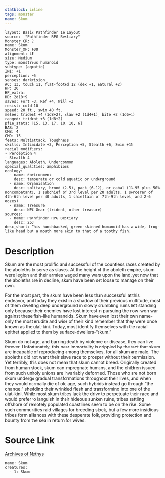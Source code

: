```yaml
---
statblock: inline
tags: monster
name: Skum
---
```

```statblock
layout: Basic Pathfinder 1e Layout
source:  "Pathfinder RPG Bestiary"
Monster_CR: 2
name: Skum
Monster_XP: 600
alignment: LE
size: Medium
type: monstrous humanoid
subtype: (aquatic)
INI: +1
perception: +5
senses: darkvision
AC: 13, touch 11, flat-footed 12 (dex +1, natural +2)
HP: 20
HP_extra: 
HD: 2d10+9
saves: Fort +3, Ref +4, Will +3
resist: cold 10
speed: 20 ft., swim 40 ft.
melee: trident +4 (1d8+2), claw +2 (1d4+1), bite +2 (1d6+1)
ranged: trident +3 (1d8+2)
pf1e_stats: [15, 13, 17, 10, 10, 6]
BAB: 2
CMB: 4
CMD: 15
feats: Multiattack, Toughness
skills: Intimidate +3, Perception +5, Stealth +6, Swim +15
racial_modifiers:
- Perception 4
- Stealth 4
languages: Aboleth, Undercommon
special_qualities: amphibious
ecology:
  - name: Environment
    desc: temperate or cold aquatic or underground
  - name: Organisation
    desc: solitary, brood (2-5), pack (6-12), or cabal (13-95 plus 50% noncombatants, 1 subchief of 3rd level per 20 adults, 1 sorcerer of 4th-6th level per 40 adults, 1 chieftain of 7th-9th level, and 2-6 oozes)
  - name: Treasure
    desc: NPC Gear (trident, other treasure)
sources:
  - name: Pathfinder RPG Bestiary
    desc: 253
desc_short: This hunchbacked, green-skinned humanoid has a wide, frog-like head but a mouth more akin to that of a toothy fish.
```
# Description
Skum are the most prolific and successful of the countless races created by the aboleths to serve as slaves. At the height of the aboleth empire, skum were legion and their armies waged many wars upon the land, yet now that the aboleths are in decline, skum have been set loose to manage on their own.

For the most part, the skum have been less than successful at this endeavor, and today they exist in a shadow of their previous multitude, most of them dwelling deep underground in slowly crumbling ruins left standing only because their enemies have lost interest in pursuing the now-won war against these fish-like humanoids. Skum have even lost their own name-only the most erudite and wise of their kind remember that they were once known as the ulat-kini. Today, most identify themselves with the racial epithet applied to them by surface-dwellers-“skum.”

Skum do not age, and barring death by violence or disease, they can live forever. Unfortunately, this near immortality is crippled by the fact that skum are incapable of reproducing among themselves, for all skum are male. The aboleths did not want their slave race to prosper without their permission. Yet terribly, this does not mean that skum cannot breed. Originally created from human stock, skum can impregnate humans, and the children issued from such unholy unions are invariably deformed. Those who are not born skum undergo gradual transformations throughout their lives, and when they would normally die of old age, such hybrids instead go through “the change,” shedding their wrinkled flesh and transforming into one of the ulat-kini. While most skum tribes lack the drive to perpetuate their race and would prefer to languish in their hideous sunken ruins, tribes settling offshore of remotely populated coastlines seem to be on the rise. Some such communities raid villages for breeding stock, but a few more insidious tribes form alliances with these desperate folk, providing protection and bounty from the sea in return for wives.
# Source Link
[Archives of Nethys](https://aonprd.com/MonsterDisplay.aspx?ItemName=Skum)
```encounter-table
name: Skum
creatures:
  - 1: Skum
```
